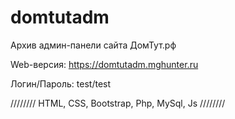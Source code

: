 # domtutadm
 Архив админ-панели сайта ДомТут.рф
 
 Web-версия: https://domtutadm.mghunter.ru
 
 Логин/Пароль: test/test
 
 //////// HTML, CSS, Bootstrap, Php, MySql, Js ////////
